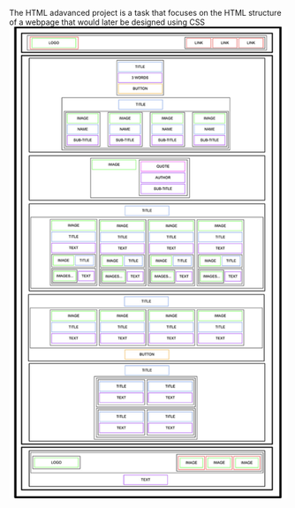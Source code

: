 The HTML adavanced project is a task that focuses on the HTML structure of a webpage that would later be designed using CSS
![HTML structure](Screenshot.png)